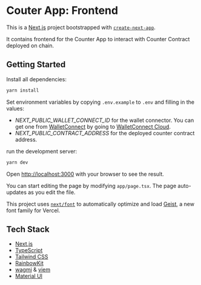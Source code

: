 # Couter App: Frontend

This is a [Next.js](https://nextjs.org) project bootstrapped with [`create-next-app`](https://nextjs.org/docs/app/api-reference/cli/create-next-app).

It contains frontend for the Counter App to interact with Counter Contract deployed on chain.

## Getting Started

Install all dependencies:

```bash
yarn install
```

Set environment variables by copying `.env.example` to `.env` and filling in the values:

- _NEXT_PUBLIC_WALLET_CONNECT_ID_ for the wallet connector. You can get one from [WalletConnect](https://walletconnect.org/) by going to [WalletConnect Cloud](https://cloud.walletconnect.com/sign-in).
- _NEXT_PUBLIC_CONTRACT_ADDRESS_ for the deployed counter contract address.

run the development server:

```bash
yarn dev
```

Open [http://localhost:3000](http://localhost:3000) with your browser to see the result.

You can start editing the page by modifying `app/page.tsx`. The page auto-updates as you edit the file.

This project uses [`next/font`](https://nextjs.org/docs/app/building-your-application/optimizing/fonts) to automatically optimize and load [Geist](https://vercel.com/font), a new font family for Vercel.

## Tech Stack

- [Next.js](https://nextjs.org/)
- [TypeScript](https://www.typescriptlang.org/)
- [Tailwind CSS](https://tailwindcss.com/)
- [RainbowKit](https://www.rainbowkit.com/)
- [wagmi](https://wagmi.sh/) & [viem](https://viem.sh/)
- [Material UI](https://mui.com/material-ui/)
